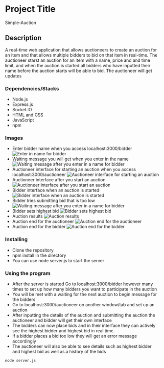 # Project Title

Simple-Auction

## Description

A real-time web application that allows auctioneers to create an auction for an item and that allows multiple bidders to bid on that item in real-time. The auctioneer starst an auction for an item with a name, price and and time limit, and when the auction is started all bidders who have inputted their name before the auction starts will be able to bid. The auctioneer will get updates 

### Dependencies/Stacks

* Node.js
* Express.js
* Socket.IO
* HTML and CSS
* JavaScript
* npm

### Images
- Enter bidder name when you access localhost:3000/bidder
![Enter in name for bidder](public/img/enterbiddername.png)
- Waiting message you will get when you enter in the name
![Waiting message after you enter in a name for bidder](public/img/waitingmessage.png)
- Auctioneer interface for starting an auction when you access localhost:3000/auctioneer
![Auctioneer interface for starting an auction](public/img/auctioneerstartauction.png)
- Auctioneer interface after you start an auction
![Auctioneer interface after you start an auction](public/img/auctioneerinterface.png)
- Bidder interface when an auction is started
![Bidder interface when an auction is started](public/img/bidderinterface.png)
- Bidder tries submitting bid that is too low
![Waiting message after you enter in a name for bidder](public/img/bidtoolow.png)
- Bidder sets highest bid
![Bidder sets highest bid](public/img/sethighestbid.png)
- Auction results 
![Auction results](public/img/auctioneerresults.png)
- Auction end for the auctioneer
![Auction end for the auctioneer](public/img/auctionendauctioneer.png)
- Auction end for the bidder
![Auction end for the bidder](public/img/auctionendbidder.png)
### Installing

- Clone the repository
- npm install in the directory 
- You can use node server.js to start the server 

### Using the program

* After the server is started Go to localhost:3000/bidder however many times to set up how many bidders you want to participate in the auction 
* You will be met with a waiting for the next auction to begin message for the bidders
* Go to localhost:3000/auctioneer on another window/tab and set up an auction
* After inputting the details of the auction and submitting the auction the auctioneer and bidder will get their own interface 
* The bidders can now place bids and in their interface they can actively see the highest bidder and highest bid in real time. 
* If a bidder places a bid too low they will get an error message accordingly
* The auctioneer will also be able to see details such as highest bidder and highest bid as well as a history of the bids

```
node server.js
```





